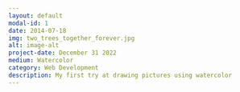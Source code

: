 ```yaml
---
layout: default
modal-id: 1
date: 2014-07-18
img: two_trees_together_forever.jpg
alt: image-alt
project-date: December 31 2022
medium: Watercolor
category: Web Development
description: My first try at drawing pictures using watercolor 
---
```

